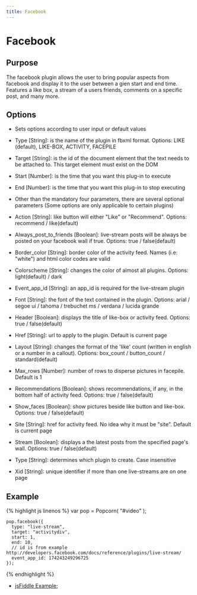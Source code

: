 ```yaml
---
title: Facebook
---
```

# Facebook #

## Purpose ##

The facebook plugin allows the user to bring popular aspects from facebook and display it to the user between a gien start and end time.  Features a like box, a stream of a users friends, comments on a specific post, and many more.

## Options ##

* Sets options according to user input or default values
* Type \[String\]:  is the name of the plugin in fbxml format. Options: LIKE (default), LIKE-BOX, ACTIVITY, FACEPILE
* Target \[String\]: is the id of the document element that the text needs to be attached to. This target element must exist on the DOM
* Start \[Number\]: is the time that you want this plug-in to execute
* End \[Number\]: is the time that you want this plug-in to stop executing

* Other than the mandatory four parameters, there are several optional parameters (Some options are only applicable to certain plugins)

* Action \[String\]: like button will either "Like" or "Recommend". Options: recommend / like(default)
* Always_post_to_friends \[Boolean\]: live-stream posts will be always be posted on your facebook wall if true. Options: true / false(default)
* Border_color \[String\]: border color of the activity feed. Names (i.e: "white") and html color codes are valid
* Colorscheme \[String\]: changes the color of almost all plugins. Options: light(default) / dark
* Event_app_id \[String\]: an app_id is required for the live-stream plugin
* Font \[String\]: the font of the text contained in the plugin. Options: arial / segoe ui / tahoma / trebuchet ms / verdana / lucida grande
* Header \[Boolean\]: displays the title of like-box or activity feed. Options: true / false(default)
* Href \[String\]: url to apply to the plugin. Default is current page
* Layout \[String\]: changes the format of the 'like' count (written in english or a number in a callout). Options: box_count / button_count / standard(default)
* Max_rows \[Number\]: number of rows to disperse pictures in facepile. Default is 1
* Recommendations \[Boolean\]: shows recommendations, if any, in the bottom half of activity feed. Options: true / false(default)
* Show_faces \[Boolean\]: show pictures beside like button and like-box. Options: true / false(default)
* Site \[String\]: href for activity feed. No idea why it must be "site". Default is current page
* Stream \[Boolean\]: displays a the latest posts from the specified page's wall. Options: true / false(default)
* Type \[String\]: determines which plugin to create. Case insensitive
* Xid \[String\]: unique identifier if more than one live-streams are on one page

## Example ##

{% highlight js linenos %}
    var pop = Popcorn( "#video" );

    pop.facebook({
      type: "live-stream",
      target: "activitydiv",
      start: 1,
      end: 10,
      // id is from example http://developers.facebook.com/docs/reference/plugins/live-stream/
      event_app_id: 174243249296725
    });
{% endhighlight %}

* [jsFiddle Example](http://jsfiddle.net/popcornjs/UC6Px/);
